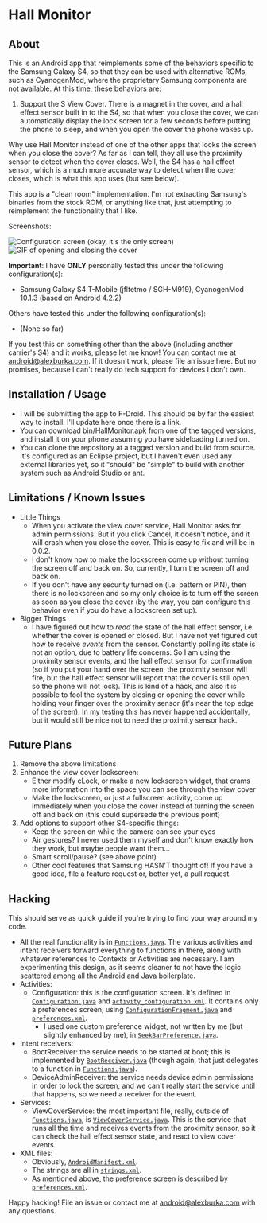 Hall Monitor
============

About
-----
This is an Android app that reimplements some of the behaviors specific to the Samsung Galaxy S4, so that they can be used with alternative ROMs, such as CyanogenMod, where the proprietary Samsung components are not available. At this time, these behaviors are:

1. Support the S View Cover. There is a magnet in the cover, and a hall effect sensor built in to the S4, so that when you close the cover, we can automatically display the lock screen for a few seconds before putting the phone to sleep, and when you open the cover the phone wakes up.

Why use Hall Monitor instead of one of the other apps that locks the screen when you close the cover? As far as I can tell, they all use the proximity sensor to detect when the cover closes. Well, the S4 has a hall effect sensor, which is a much more accurate way to detect when the cover closes, which is what this app uses (but see below).

This app is a "clean room" implementation. I'm not extracting Samsung's binaries from the stock ROM, or anything like that, just attempting to reimplement the functionality that I like.

Screenshots:

![Configuration screen (okay, it's the only screen)](https://github.com/durka/hallmonitor/raw/master/src/Screenshot_2013-11-18-21-16-25.png "Configuration screen (okay, it's the only screen)") ![GIF of opening and closing the cover](https://github.com/durka/hallmonitor/raw/master/src/Screenshot_2013-11-18-21-16-25.png "GIF of opening and closing the cover")

**Important**: I have **ONLY** personally tested this under the following configuration(s):

- Samsung Galaxy S4 T-Mobile (jfltetmo / SGH-M919), CyanogenMod 10.1.3 (based on Android 4.2.2)

Others have tested this under the following configuration(s):

- (None so far)

If you test this on something other than the above (including another carrier's S4) and it works, please let me know! You can contact me at [android@alexburka.com](mailto:android@alexburka.com). If it doesn't work, please file an issue here. But no promises, because I can't really do tech support for devices I don't own.

Installation / Usage
--------------------
- I will be submitting the app to F-Droid. This should be by far the easiest way to install. I'll update here once there is a link.
- You can download bin/HallMonitor.apk from one of the tagged versions, and install it on your phone assuming you have sideloading turned on.
- You can clone the repository at a tagged version and build from source. It's configured as an Eclipse project, but I haven't even used any external libraries yet, so it "should" be "simple" to build with another system such as Android Studio or ant.

Limitations / Known Issues
--------------------------
- Little Things
    - When you activate the view cover service, Hall Monitor asks for admin permissions. But if you click Cancel, it doesn't notice, and it will crash when you close the cover. This is easy to fix and will be in 0.0.2.
    - I don't know how to make the lockscreen come up without turning the screen off and back on. So, currently, I turn the screen off and back on.
    - If you don't have any security turned on (i.e. pattern or PIN), then there is no lockscreen and so my only choice is to turn off the screen as soon as you close the cover (by the way, you can configure this behavior even if you do have a lockscreen set up).
- Bigger Things
    - I have figured out how to _read_ the state of the hall effect sensor, i.e. whether the cover is opened or closed. But I have not yet figured out how to receive _events_ from the sensor. Constantly polling its state is not an option, due to battery life concerns. So I am using the proximity sensor events, and the hall effect sensor for confirmation (so if you put your hand over the screen, the proximity sensor will fire, but the hall effect sensor will report that the cover is still open, so the phone will not lock). This is kind of a hack, and also it is possible to fool the system by closing or opening the cover while holding your finger over the proximity sensor (it's near the top edge of the screen). In my testing this has never happened accidentally, but it would still be nice not to need the proximity sensor hack.

Future Plans
------------
1. Remove the above limitations
2. Enhance the view cover lockscreen:
    - Either modify cLock, or make a new lockscreen widget, that crams more information into the space you can see through the view cover
    - Make the lockscreen, or just a fullscreen activity, come up immediately when you close the cover instead of turning the screen off and back on (this could supersede the previous point)
3. Add options to support other S4-specific things:
    - Keep the screen on while the camera can see your eyes
    - Air gestures? I never used them myself and don't know exactly how they work, but maybe people want them…
    - Smart scroll/pause? (see above point)
    - Other cool features that Samsung HASN'T thought of! If you have a good idea, file a feature request or, better yet, a pull request.

Hacking
-------
This should serve as quick guide if you're trying to find your way around my code.

- All the real functionality is in [`Functions.java`](). The various activities and intent receivers forward everything to functions in there, along with whatever references to Contexts or Activities are necessary. I am experimenting this design, as it seems cleaner to not have the logic scattered among all the Android and Java boilerplate.
- Activities:
    - Configuration: this is the configuration screen. It's defined in [`Configuration.java`]() and [`activity_configuration.xml`](). It contains only a preferences screen, using [`ConfigurationFragment.java`]() and [`preferences.xml`]().
        - I used one custom preference widget, not written by me (but slightly enhanced by me), in [`SeekBarPreference.java`]().
- Intent receivers:
    - BootReceiver: the service needs to be started at boot; this is implemented by [`BootReceiver.java`]() (though again, that just delegates to a function in [`Functions.java`]()).
    - DeviceAdminReceiver: the service needs device admin permissions in order to lock the screen, and we can't really start the service until that happens, so we need a receiver for the event.
- Services:
    - ViewCoverService: the most important file, really, outside of [`Functions.java`](), is [`ViewCoverService.java`](). This is the service that runs all the time and receives events from the proximity sensor, so it can check the hall effect sensor state, and react to view cover events.
- XML files:
    - Obviously, [`AndroidManifest.xml`]().
    - The strings are all in [`strings.xml`]().
    - As mentioned above, the preference screen is described by [`preferences.xml`]().

Happy hacking! File an issue or contact me at [android@alexburka.com](mailto:android@alexburka.com) with any questions.
